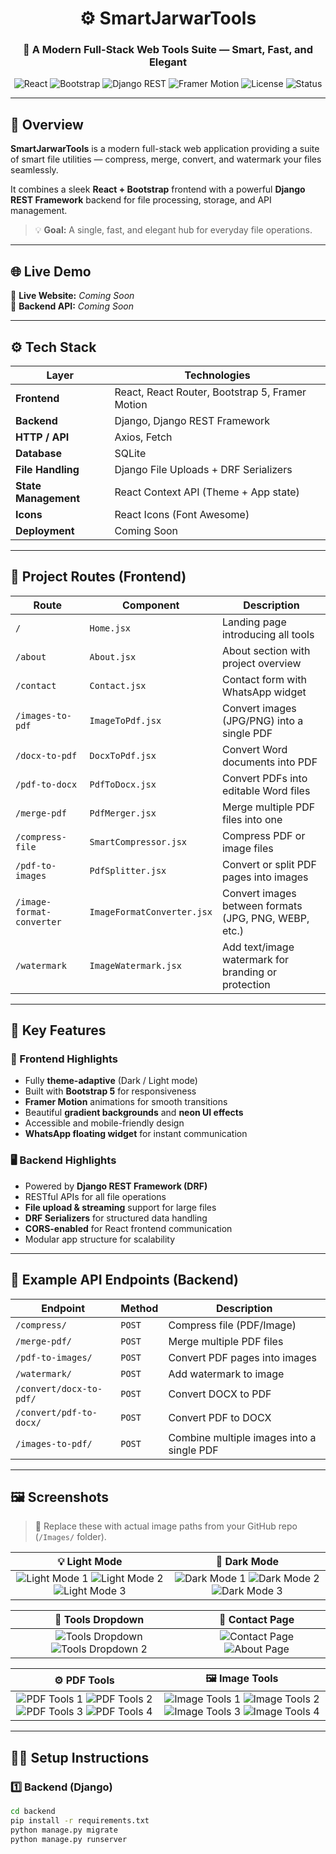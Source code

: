 <!-- ========================================================= -->
<!-- SMARTJARWARTOOLS - README FILE -->
<!-- Author: Shoaib Akhter -->
<!-- ========================================================= -->

<div align="center">

# ⚙️ SmartJarwarTools  
### 🧠 A Modern Full-Stack Web Tools Suite — Smart, Fast, and Elegant  

![React](https://img.shields.io/badge/React-20232A?style=for-the-badge&logo=react&logoColor=61DAFB)
![Bootstrap](https://img.shields.io/badge/Bootstrap-6f42c1?style=for-the-badge&logo=bootstrap&logoColor=white)
![Django REST](https://img.shields.io/badge/Django%20REST-092E20?style=for-the-badge&logo=django&logoColor=white)
![Framer Motion](https://img.shields.io/badge/FramerMotion-121212?style=for-the-badge&logo=framer&logoColor=E91E63)
![License](https://img.shields.io/badge/License-MIT-blue?style=for-the-badge)
![Status](https://img.shields.io/badge/Status-Active-success?style=for-the-badge)

</div>

---

## 🧰 Overview  

**SmartJarwarTools** is a modern full-stack web application providing a suite of smart file utilities — compress, merge, convert, and watermark your files seamlessly.  

It combines a sleek **React + Bootstrap** frontend with a powerful **Django REST Framework** backend for file processing, storage, and API management.  

> 💡 **Goal:** A single, fast, and elegant hub for everyday file operations.

---

## 🌐 Live Demo  

🔗 **Live Website:** _Coming Soon_  
📡 **Backend API:** _Coming Soon_

---

## ⚙️ Tech Stack  

| Layer | Technologies |
|--------|---------------|
| **Frontend** | React, React Router, Bootstrap 5, Framer Motion |
| **Backend** | Django, Django REST Framework |
| **HTTP / API** | Axios, Fetch |
| **Database** | SQLite |
| **File Handling** | Django File Uploads + DRF Serializers |
| **State Management** | React Context API (Theme + App state) |
| **Icons** | React Icons (Font Awesome) |
| **Deployment** | Coming Soon |

---

## 🚦 Project Routes (Frontend)  

| Route | Component | Description |
|-------|------------|-------------|
| `/` | `Home.jsx` | Landing page introducing all tools |
| `/about` | `About.jsx` | About section with project overview |
| `/contact` | `Contact.jsx` | Contact form with WhatsApp widget |
| `/images-to-pdf` | `ImageToPdf.jsx` | Convert images (JPG/PNG) into a single PDF |
| `/docx-to-pdf` | `DocxToPdf.jsx` | Convert Word documents into PDF |
| `/pdf-to-docx` | `PdfToDocx.jsx` | Convert PDFs into editable Word files |
| `/merge-pdf` | `PdfMerger.jsx` | Merge multiple PDF files into one |
| `/compress-file` | `SmartCompressor.jsx` | Compress PDF or image files |
| `/pdf-to-images` | `PdfSplitter.jsx` | Convert or split PDF pages into images |
| `/image-format-converter` | `ImageFormatConverter.jsx` | Convert images between formats (JPG, PNG, WEBP, etc.) |
| `/watermark` | `ImageWatermark.jsx` | Add text/image watermark for branding or protection |

---

## 🧩 Key Features  

### 🎨 Frontend Highlights  
- Fully **theme-adaptive** (Dark / Light mode)  
- Built with **Bootstrap 5** for responsiveness  
- **Framer Motion** animations for smooth transitions  
- Beautiful **gradient backgrounds** and **neon UI effects**  
- Accessible and mobile-friendly design  
- **WhatsApp floating widget** for instant communication  

### 🖥️ Backend Highlights  
- Powered by **Django REST Framework (DRF)**  
- RESTful APIs for all file operations  
- **File upload & streaming** support for large files  
- **DRF Serializers** for structured data handling  
- **CORS-enabled** for React frontend communication  
- Modular app structure for scalability  

---

## 🔗 Example API Endpoints (Backend)  

| Endpoint | Method | Description |
|-----------|--------|-------------|
| `/compress/` | `POST` | Compress file (PDF/Image) |
| `/merge-pdf/` | `POST` | Merge multiple PDF files |
| `/pdf-to-images/` | `POST` | Convert PDF pages into images |
| `/watermark/` | `POST` | Add watermark to image |
| `/convert/docx-to-pdf/` | `POST` | Convert DOCX to PDF |
| `/convert/pdf-to-docx/` | `POST` | Convert PDF to DOCX |
| `/images-to-pdf/` | `POST` | Combine multiple images into a single PDF |

---

## 🖼️ Screenshots  

> 📸 Replace these with actual image paths from your GitHub repo (`/Images/` folder).

| 💡 Light Mode | 🌙 Dark Mode |
|:-------------:|:------------:|
| ![Light Mode 1](ImagesToPdf/Images/02.png) ![Light Mode 2](ImagesToPdf/Images/04.png) ![Light Mode 3](ImagesToPdf/Images/06.png) | ![Dark Mode 1](ImagesToPdf/Images/01.png) ![Dark Mode 2](ImagesToPdf/Images/03.png) ![Dark Mode 3](ImagesToPdf/Images/05.png) |

| 🧰 Tools Dropdown | 📨 Contact Page |
|:-----------------:|:----------------:|
| ![Tools Dropdown](ImagesToPdf/Images/07.png) ![Tools Dropdown 2](ImagesToPdf/Images/08.png) | ![Contact Page](ImagesToPdf/Images/05.png) ![About Page](ImagesToPdf/Images/03.png) |

| ⚙️ PDF Tools | 🖼️ Image Tools |
|:-------------:|:--------------:|
| ![PDF Tools 1](ImagesToPdf/Images/09.png) ![PDF Tools 2](ImagesToPdf/Images/10.png) ![PDF Tools 3](ImagesToPdf/Images/11.png) ![PDF Tools 4](ImagesToPdf/Images/12.png) | ![Image Tools 1](ImagesToPdf/Images/13.png) ![Image Tools 2](ImagesToPdf/Images/14.png) ![Image Tools 3](ImagesToPdf/Images/15.png) ![Image Tools 4](ImagesToPdf/Images/16.png) |

---

## 🧑‍💻 Setup Instructions  

### 1️⃣ Backend (Django)
```bash
cd backend
pip install -r requirements.txt
python manage.py migrate
python manage.py runserver
